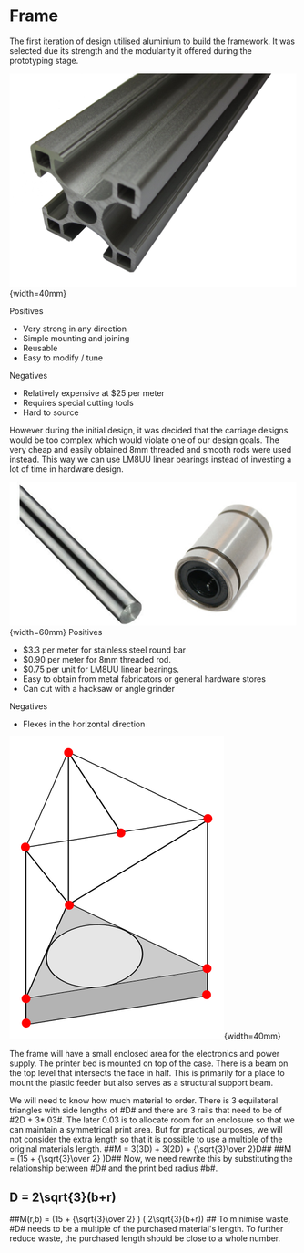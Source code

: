 Frame
=====

The first iteration of design utilised aluminium to build the framework. It was selected due its strength and the modularity it offered during the prototyping stage.

![System30 Beam](system30_img.JPG){width=40mm}

Positives
- Very strong in any direction
- Simple mounting and joining
- Reusable
- Easy to modify / tune

Negatives
- Relatively expensive at $25 per meter
- Requires special cutting tools
- Hard to source

However during the initial design, it was decided that the carriage designs would be too complex which would violate one of our design goals. The very cheap and easily obtained 8mm threaded and smooth rods were used instead. This way we can use LM8UU linear bearings instead of investing a lot of time in hardware design.

![8mm round bar and LM8UU Linear bearings](8mm_lm8uu.jpg){width=60mm}
Positives
- $3.3 per meter for stainless steel round bar
- $0.90 per meter for 8mm threaded rod.
- $0.75 per unit for LM8UU linear bearings.
- Easy to obtain from metal fabricators or general hardware stores
- Can cut with a hacksaw or angle grinder

Negatives
- Flexes in the horizontal direction


![Early Sktech Of Frame Design](frame.svg){width=40mm}

The frame will have a small enclosed area for the electronics and power supply. The printer bed is mounted on top of the case. There is a beam on the top level that intersects the face in half. This is primarily for a place to mount the plastic feeder but also serves as a structural support beam.

We will need to know how much material to order. There is 3 equilateral triangles with side lengths of #D#  and there are 3 rails that need to be of #2D + 3*.03#. The later 0.03 is to allocate room for an enclosure so that we can maintain a symmetrical print area. But for practical purposes, we will not consider the extra length so that it is possible to use a multiple of the original materials length.
##M = 3(3D) + 3(2D)  + {\sqrt{3}\over 2}D##
##M = (15 +  {\sqrt{3}\over 2} )D##
Now, we need rewrite this by substituting the relationship between #D# and the print bed radius #b#.
## D = 2\sqrt{3}(b+r) ##
##M(r,b) = (15 +  {\sqrt{3}\over 2} ) ( 2\sqrt{3}(b+r)) ##
To minimise waste, #D# needs to be a multiple of the purchased material's length.  To further reduce waste, the purchased length should be close to a whole number.



